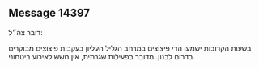 ## Message 14397

דובר צה״ל: 

בשעות הקרובות ישמעו הדי פיצוצים במרחב הגליל העליון בעקבות פיצוצים מבוקרים בדרום לבנון.
מדובר בפעילות שגרתית, אין חשש לאירוע ביטחוני.

